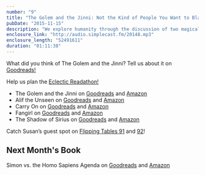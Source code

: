 ```yaml
---
number: "9"
title: "The Golem and the Jinni: Not the Kind of People You Want to Blackmail"
pubDate: "2015-11-15"
description: "We explore humanity through the discussion of two magical characters. Things get philosophical. Susan gets a new Kindle, and Jeannette makes Tara mad. Also! We introduce our Eclectic Readathon, which YOU can join!"
enclosure_link: "http://audio.simplecast.fm/20148.mp3"
enclosure_length: "52491611"
duration: "01:11:38"
---
```

What did you think of The Golem and the Jinni? Tell us about it on [Goodreads!](https://www.goodreads.com/group/show/68328-eclectic-readers)

Help us plan the [Eclectic Readathon!](https://www.goodreads.com/topic/show/17533907-eclectic-readathon-planning)

- The Golem and the Jinni on [Goodreads](https://www.goodreads.com/book/show/15819028-the-golem-and-the-jinni) and [Amazon](http://www.amazon.com/Golem-Jinni-Novel-Helene-Wecker/dp/0062110837/ref=tmm_hrd_swatch_0?_encoding=UTF8&qid=1447090240&sr=8-1)
- Alif the Unseen on [Goodreads](https://www.goodreads.com/book/show/13239822-alif-the-unseen?ac=1) and [Amazon](http://www.amazon.com/Alif-Unseen-G-Willow-Wilson/dp/0802120202/ref=tmm_hrd_swatch_0?_encoding=UTF8&qid=1447089937&sr=8-1)
- Carry On on [Goodreads](https://www.goodreads.com/book/show/25658618-carry-on) and [Amazon](http://www.amazon.com/Carry-Rainbow-Rowell/dp/1250049555/ref=sr_1_1?ie=UTF8&qid=1447090110&sr=8-1&keywords=carry+on+rainbow+rowell)
- Fangirl on [Goodreads](https://www.goodreads.com/book/show/16068905-fangirl?from_search=true&search_version=service) and [Amazon](http://www.amazon.com/Fangirl-Novel-Rainbow-Rowell/dp/1250030951/ref=tmm_hrd_swatch_0?_encoding=UTF8&qid=1447094433&sr=1-1)
- The Shadow of Sirius on [Goodreads](https://www.goodreads.com/book/show/3401950-the-shadow-of-sirius?from_search=true&search_version=service) and [Amazon](http://www.amazon.com/Shadow-Sirius-W-S-Merwin/dp/1556592841/ref=tmm_hrd_swatch_0?_encoding=UTF8&qid=1447094726&sr=1-1)

Catch Susan’s guest spot on [Flipping Tables 91](http://sunriserobot.net/flippingtables/91/) and [92](http://sunriserobot.net/flippingtables/92)!

## Next Month's Book

Simon vs. the Homo Sapiens Agenda on [Goodreads](https://www.goodreads.com/book/show/19547856-simon-vs-the-homo-sapiens-agenda?ac=1) and [Amazon](http://www.amazon.com/Simon-vs-Homo-Sapiens-Agenda/dp/0062348671/ref=tmm_hrd_swatch_0?_encoding=UTF8&qid=1447094357&sr=1-1)
